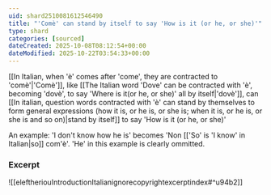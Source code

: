 ```yaml
---
uid: shard2510081612546490
title: "'Comè' can stand by itself to say 'How is it (or he, or she)'"
type: shard
categories: [sourced]
dateCreated: 2025-10-08T08:12:54+00:00
dateModified: 2025-10-22T03:54:33+00:00
---
```

[[In Italian, when 'è' comes after 'come', they are contracted to 'comè'|'Comè']], like [[The Italian word 'Dove' can be contracted with 'è', becoming 'dovè', to say 'Where is it(or he, or she)' all by itself|'dovè']], can [[In italian, question words contracted with 'è' can stand by themselves to form general expressions (how it is, or he is, or she is; when it is, or he is, or she is and so on)|stand by itself]] to say 'How is it (or he, or she)'

An example: 'I don't know how he is' becomes 'Non [['So' is 'I know' in Italian|so]] com'è'. 'He' in this example is clearly ommitted. 

### Excerpt
![[eleftheriouIntroductionItalianignorecopyrightexcerptindex#^u94b2]]